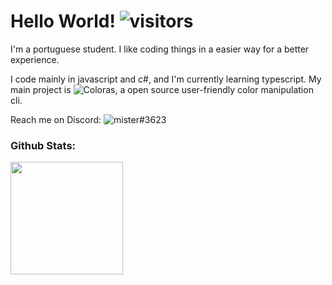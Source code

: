 # Hello World! ![visitors](https://visitor-badge.glitch.me/badge?page_id=page.id)

I'm a portuguese student. I like coding things in a easier way for a better experience.

I code mainly in javascript and c#, and I'm currently learning typescript.
My main project is ![Coloras](https://github.com/mister-coded/coloras), a open source user-friendly color manipulation cli.

Reach me on Discord: ![mister#3623](https://discord.com/users/640260241115709462)

### Github Stats:

<img height="180em" src="https://github-readme-stats.vercel.app/api?username=Gapur&show_icons=true&hide_border=true&&count_private=true&include_all_commits=true" />
